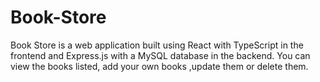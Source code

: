 # Book-Store

Book Store is a web application built using React with TypeScript in the frontend and 
Express.js with a MySQL database in the backend. 
You can view the books listed, add your own books ,update them or delete them.



